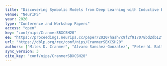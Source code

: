 ```yaml
---
title: "Discovering Symbolic Models from Deep Learning with Inductive Biases."
venue: "NeurIPS"
year: 2020
type: "Conference and Workshop Papers"
access: "open"
key: "conf/nips/CranmerSBXCSH20"
ee: "https://proceedings.neurips.cc/paper/2020/hash/c9f2f917078bd2db12f23c3b413d9cba-Abstract.html"
url: "https://dblp.org/rec/conf/nips/CranmerSBXCSH20"
authors: ["Miles D. Cranmer", "Alvaro Sanchez-Gonzalez", "Peter W. Battaglia", "Rui Xu", "Kyle Cranmer", "David N. Spergel", "Shirley Ho"]
sync_version: 3
cite_key: "conf/nips/CranmerSBXCSH20"
---
```

